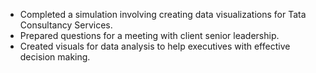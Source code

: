 - Completed a simulation involving creating data visualizations for Tata Consultancy Services.
- Prepared questions for a meeting with client senior leadership.
- Created visuals for data analysis to help executives with effective decision making.
